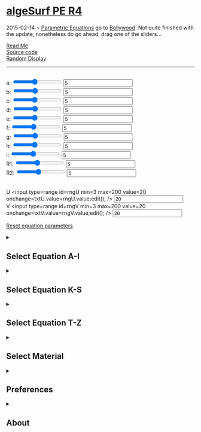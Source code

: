 [algeSurf PE R4]( ./algesurf-pe-r4.html )
===
2015-02-14 ~ [Parametric Equations](http://en.wikipedia.org/wiki/Parametric_equation) go to [Bollywood]( http://en.wikipedia.org/wiki/Bollywood ). 
Not quite finished with the update, nonetheless do go ahead, drag one of the sliders...

[Read Me]( #../readme.md# )  
[Source code]( https://github.com/jaanga/algesurf/tree/gh-pages/parametric-equations )  
[Random Display]( #random# )
***
<h2 id=title ></h2>
<span id=p0 >a: <input type=range id=rngA min=1 max=10 value=5 onmousemove=txtA.value=rngA.value;edit(); /> <input id=txtA value=5 onchange=edit(); /><br></span>
<span id=p1 >b: <input type=range id=rngB min=1 max=10 value=5 onmousemove=txtB.value=rngB.value;edit(); /> <input id=txtB value=5 onchange=edit(); /><br></span>
<span id=p2 >c: <input type=range id=rngC min=1 max=10 value=5 onmousemove=txtC.value=rngC.value;edit(); /> <input id=txtC value=5 onchange=edit(); /><br></span>
<span id=p3 >d: <input type=range id=rngD min=1 max=10 value=5 onmousemove=txtD.value=rngD.value;edit(); /> <input id=txtD value=5 onchange=edit(); /><br></span>
<span id=p4 >e: <input type=range id=rngE min=1 max=10 value=5 onmousemove=txtE.value=rngE.value;edit(); /> <input id=txtE value=5 onchange=edit(); /><br></span>
<span id=p5 >f: <input type=range id=rngF min=1 max=10 value=5 onmousemove=txtF.value=rngF.value;edit(); /> <input id=txtF value=5 onchange=edit(); /><br></span>
<span id=p6 >g: <input type=range id=rngG min=1 max=10 value=5 onmousemove=txtG.value=rngG.value;edit(); /> <input id=txtG value=5 onchange=edit(); /><br></span>
<span id=p7 >h: <input type=range id=rngH min=1 max=10 value=5 onmousemove=txtH.value=rngH.value;edit(); /> <input id=txtH value=5 onchange=edit(); /><br></span>
<spam id=p8 >i: <input type=range id=rngI min=1 max=10 value=5 onmousemove=txtI.value=rngI.value;edit(); /> <input id=txtI value=5 onchange=edit(); /><br></span>
<span id=p9 >R1: <input type=range id=rngR1 min=1 max=10 value=5 onmousemove=txtR1.value=rngR1.value;edit(); /> <input id=txtR1 value=5 /><br></span>
<span id=p10 >R2: <input type=range id=rngR2 min=1 max=10 value=5 onmousemove=txtR1.value=rngR2.value;edit(); /> <input id=txtR2 value=5 /><br><br></span>

<span id=p11 >U <input type=range id=rngU min=3 max=200 value=20 onchange=txtU.value=rngU.value;edit(); /> <input id=txtU value=20 /><br></span>
<span id=p12 >V <input type=range id=rngV min=3 max=200 value=20 onchange=txtV.value=rngV.value;edit(); /> <input id=txtV value=20 /></span>

[Reset equation parameters]( #reset# )


<details>
<summary><h2>Select Equation A-I</h2></summary>

[Apple Surface I]( #../equation-files/apple-surface-i/apple-surface-i.html# )  
[Apple II Surface]( #../equation-files/apple-surface-ii/apple-surface-ii.html# )  
[Bell]( #../equation-files/bell/bell.html# )  
[Bell Polar]( #../equation-files/bell-polar/bell-polar.html# )  
[Bell Wave]( #../equation-files/bell-wave/bell-wave.html# )  
[Bent Horns]( #../equation-files/bent-horns/bent-horns.html# )  
[Bicorn Surface]( #../equation-files/bicorn-surface/bicorn-surface.html# )  
[Bohemian Dome]( #../equation-files/bohemian-dome/bohemian-dome.html# )  
[Bonan Jeener Klein Surface *]( #../equation-files/bonan-jeener-klein-surface/bonan-jeener-klein-surface.html# )  
[Borromean Rings]( #../equation-files/borromean-rings/borromean-rings.html# )  
[Bow Curve]( #../equation-files/bow-curve/bow-curve.html# )  
[Boy's Surface *]( #../equation-files/boy-surface/boy-surface.html# )  
[Breather Surface *]( #../equation-files/breather-surface/breather-surface.html# )  
[Bullet Nose]( #../equation-files/bullet-nose/bullet-nose.html# )  
[Catalan Surface *]( #../equation-files/catalan-surface/catalan-surface.html# )  
[Catenoid]( #../equation-files/catenoid/catenoid.html# )  
[Cone]( #../equation-files/cone/cone.html# )  
[Cornucopia]( #../equation-files/cornucopia/cornucopia.html# )  
[Cosine Surface]( #../equation-files/cosine-surface/cosine-surface.html# )  
[Cosine Surface II]( #../equation-files/cosine-surface-ii/cosine-surface-ii.html# )  
[Cosine Wave]( #../equation-files/cosine-wave/cosine-wave.html# )  
[Costa Surface]( #../equation-files/costa-surface/costa-surface.html# )  
[Cresent]( #../equation-files/crescent/crescent.html# )  
[Cross Cap]( #../equation-files/cross-cap/cross-cap.html# )  
[Cross Cup]( #../equation-files/cross-cup/cross-cup.html# )  
[Cylinder]( #../equation-files/cylinder/cylinder.html# )  
[Cylinder Cissoid]( #../equation-files/cylinder-cissoid/cylinder-cissoid.html# )  
[Epicycloid Cylinder]( #../equation-files/cylinder-epicycloid/cylinder-epicycloid.html# )  
[Cylinder Gauss]( #../equation-files/cylinder-gauss/cylinder-gauss.html# )  
[Cylinder Hypocycloid]( #../equation-files/cylinder-hypocycloid/cylinder-hypocycloid.html# )  
[Cylinder Lemniskate]( #../equation-files/cylinder-lemniscate/cylinder-lemniscate.html# )  
[Cylinder Strophoid]( #../equation-files/cylinder-strophoid/cylinder-strophoid.html# )  
[Cylinder Witch of Agnesi]( #../equation-files/cylinder-witch-of-agnesi/cylinder-witch-of-agnesi.html# )  
[Dini's Surface *]( #../equation-files/dini-surface/dini-surface.html# )  
[Disc]( #../equation-files/disc/disc.html# )  
[Double Cone]( #../equation-files/double-cone/double-cone.html# )  
[Drop]( #../equation-files/drop-i/drop-i.html# )  
[Drop II]( #../equation-files/drop-ii/drop-ii.html# )  
[Dupin Cyclide]( #../equation-files/dupin-cyclide/dupin-cyclide.html# )  
[Egg]( #../equation-files/egg/egg.html# )  
[Eight Surface]( #../equation-files/eight-surface/eight-surface.html# )  
[Ellipsoid]( #../equation-files/ellipsoid/ellipsoid.html# )  
[Enneper Surface]( #../equation-files/enneper-surface/enneper-surface.html# )  
[Enneper Surface Polar *]( #../equation-files/enneper-surface-polar/enneper-surface-polar.html# )  
[Facing Snail]( #../equation-files/facing-snail/facing-snail.html# )  
[Fish Surface]( #../equation-files/fish-surface/fish-surface.html# )  
[Folium]( #../equation-files/folium/folium.html# )  
[Fresnel Elastic Surface]( #../equation-files/fresnel-elastic-surface/fresnel-elastic-surface.html# )  
[Funnel]( #../equation-files/funnel/funnel.html# )  
[Guimard Surface]( #../equation-files/guimard-surface/guimard-surface.html# )  
[Handkerchief Surface]( #../equation-files/handkerchief-surface/handkerchief-surface.html# )  
[Helicoid]( #../equation-files/helicoid/helicoid.html# )  
[Henneberg Surface]( #../equation-files/henneberg-surface/henneberg-surface.html# )  
[Horn]( #../equation-files/horn/horn.html# )  
[Hyperbolic Helicoid]( #../equation-files/hyperbolic-helicoid/hyperbolic-helicoid.html# )  
[Hyperbolic Octahedron *]( #../equation-files/hyperbolic-octahedron/hyperbolic-octahedron.html# )  
[Hyperbolic Paraboloid]( #../equation-files/hyperbolic-paraboloid/hyperbolic-paraboloid.html# )  
[Hyperboloid]( #../equation-files/hyperboloid/hyperboloid.html# )  
[Isolator]( #../equation-files/isolator/isolator.html# )  
</details>
<details>
<summary><h2>Select Equation K-S</h2></summary>

[Jeener Klein Surface *]( #../equation-files/jeener-klein-surface/jeener-klein-surface.html# )  
[Jet Surface]( #../equation-files/jet-surface/jet-surface.html# )  
[Kappa Surface]( #../equation-files/kappa-surface/kappa-surface.html# )  
[Kidney Surface]( #../equation-files/kidney-surface/kidney-surface.html# )  
[Klein Bottle *]( #../equation-files/klein-bottle/klein-bottle.html# )  
[Klein Cycloid *]( #../equation-files/klein-cycloid/klein-cycloid.html# )  
[Kuen's Surface *]( #../equation-files/kuen-surface/kuen-surface.html# )  
[Lemniscape *]( #../equation-files/lemniscape/lemniscape.html# )  
[Lemon Surface]( #../equation-files/lemon-surface/lemon-surface.html# )  
[Lochdiskus]( #../equation-files/lochdiscus/lochdiscus.html# )  
[Lockdisk]( #../equation-files/lockdisk/lockdisk.html# )  
[Loop]( #../equation-files/loop/loop.html# )  
[Maeder's Owl *]( #../equation-files/maeder-owl/maeder-owl.html# )  
[Menn Surface]( #../equation-files/menn-surface/menn-surface.html# )  
[Milk Carton]( #../equation-files/milk-carton/milk-carton.html# )  
[Moebius Strip]( #../equation-files/mobius-band/mobius-band.html# )  
[Monkey Saddle]( #../equation-files/monkey-saddle/monkey-saddle.html# )  
[Nautilus]( #../equation-files/nautilus/nautilus.html# )  
[Paper Bag]( #../equation-files/paper-bag/paper-bag.html# )  
[Paraboloid]( #../equation-files/paraboloid/paraboloid.html# )  
[Pillow Shape]( #../equation-files/pillow-shape/pillow-shape.html# )  
[Piriform Surface]( #../equation-files/piriform-surface/piriform-surface.html# )  
[Pisot Triaxial *]( #../equation-files/pisot-triaxial/pisot-triaxial.html# )  
[Plane]( #../equation-files/plane/plane.html# )  
[Pl�cker's Conoid]( #../equation-files/plucker-conoid/plucker-conoid.html# )  
[Pseudo Cross Cap]( #../equation-files/pseudo-cross-cap/pseudo-cross-cap.html# )  
[Pseudosphere]( #../equation-files/pseudosphere/pseudosphere.html# )  
[Richmond Surface]( #../equation-files/richmond-surface/richmond-surface.html# )  
[Steiner's Roman Surface *]( #../equation-files/roman-surface/roman-surface.html# )  
[Roundabout]( #../equation-files/roundabout/roundabout.html# )  
[Scherk Surface]( #../equation-files/scherk-surface/scherk-surface.html# )  
[Seashell]( #../equation-files/seashell/seashell.html# )  
[Shoe Surface]( #../equation-files/shoe-surface/shoe-surface.html# )  
[Sievert Surface]( #../equation-files/sievert-surface/sievert-surface.html# )  
[Sine Cone]( #../equation-files/sine-cone/sine-cone.html# )  
[Sine Surface]( #../equation-files/sine-surface/sine-surface.html# )  
[Sinus Wave]( #../equation-files/sine-wave/sine-wave.html# )  
[Snail Surface]( #../equation-files/snail-surface/snail-surface.html# )  
[Soucoupoid]( #../equation-files/soucoupoid/soucoupoid.html# )  
[Sphere Double]( #../equation-files/sphere-double/sphere-double.html# )  
[Kugel I]( #../equation-files/sphere-i/sphere-i.html# )  
[Sphere II]( #../equation-files/sphere-ii/sphere-ii.html# )  
[Sphere III]( #../equation-files/sphere-iii/sphere-iii.html# )  
[Sphere IV]( #../equation-files/sphere-iv/sphere-iv.html# )  
[Spiral Archimedes]( #../equation-files/spiral-archimedes/spiral-archimedes.html# )  
[Spiral Fermat]( #../equation-files/spiral-fermat/spiral-fermat.html# )  
[Spiral Hyperbolic]( #../equation-files/spiral-hyperbolic/spiral-hyperbolic.html# )  
[Spiral Logarithmic]( #../equation-files/spiral-logarithmic/spiral-logarithmic.html# )  
[Spiral Tanh]( #../equation-files/spiral-tanh/spiral-tanh.html# )  
[Spiral Wave]( #../equation-files/spiral-wave/spiral-wave.html# )  
[Spring 1]( #../equation-files/spring-i/spring-i.html# )  
[Feder I]( #../equation-files/spring-ii/spring-ii.html# )  
[Steinbach Screw *]( #../equation-files/steinbach-screw/steinbach-screw.html# )  
[Stiletto Surface *]( #../equation-files/stiletto-surface/stiletto-surface.html# )  
[Swallow Surface]( #../equation-files/swallow-surface/swallow-surface.html# )  
[Torus]( #../equation-files/torus/torus.html# )  

</details>
<details>
<summary><h2>Select Equation T-Z</h2></summary>
[Torus 8]( #../equation-files/torus-8/torus-8.html# )  
[Astroid Torus]( #../equation-files/torus-astroid/torus-astroid.html# )  
[Torus Asymmetric]( #../equation-files/torus-asymmetric/torus-asymmetric.html# )  
[Torus Bicorn I]( #../equation-files/torus-bicorn-i/torus-bicorn-i.html# )  
[Torus Bicorn II]( #../equation-files/torus-bicorn-ii/torus-bicorn-ii.html# )  
[Torus Braided *]( #../equation-files/torus-braided/torus-braided.html# )  
[Torus Cardioid I]( #../equation-files/torus-cardioid-i/torus-cardioid-i.html# )  
[Torus Cardioid II]( #../equation-files/torus-cardioid-ii/torus-cardioid-ii.html# )  
[Torus Cassinian Oval I]( #../equation-files/torus-cassinian-oval-i/torus-cassinian-oval-i.html# )  
[Torus Cassinian Oval II *]( #../equation-files/torus-cassinian-oval-ii/torus-cassinian-oval-ii.html# )  
[Torus Corrugated I]( #../equation-files/torus-corrugated-i/torus-corrugated-i.html# )  
[Torus Wavy II]( #../equation-files/torus-corrugated-ii/torus-corrugated-ii.html# )  
[Torus Elliptic]( #../equation-files/torus-elliptic/torus-elliptic.html# )  
[Torus Epicycloid I]( #../equation-files/torus-epicycloid-i/torus-epicycloid-i.html# )  
[Epicycloid Torus II]( #../equation-files/torus-epicycloid-ii/torus-epicycloid-ii.html# )  
[Torus Gear]( #../equation-files/torus-gear/torus-gear.html# )  
[Hypocycloid Torus I]( #../equation-files/torus-hypocycloid-i/torus-hypocycloid-i.html# )  
[Hypocycloid Torus II]( #../equation-files/torus-hypocycloid-ii/torus-hypocycloid-ii.html# )  
[Torus Knot *]( #../equation-files/torus-knot/torus-knot.html# )  
[Torus Lemniscate Gerono I]( #../equation-files/torus-lemniscate-gerono-i/torus-lemniscate-gerono-i.html# )  
[Torus Lemniscate Gerono II]( #../equation-files/torus-lemniscate-gerono-ii/torus-lemniscate-gerono-ii.html# )  
[Lemniskate Torus I]( #../equation-files/torus-lemniscate-i/torus-lemniscate-i.html# )  
[Lemniskate Torus II]( #../equation-files/torus-lemniscate-ii/torus-lemniscate-ii.html# )  
[Torus Limpet]( #../equation-files/torus-limpet/torus-limpet.html# )  
[Nephroid Torus I]( #../equation-files/torus-nephroid-i/torus-nephroid-i.html# )  
[Nephroid Torus II]( #../equation-files/torus-nephroid-ii/torus-nephroid-ii.html# )  
[Torus Piriform I]( #../equation-files/torus-piriform-i/torus-piriform-i.html# )  
[Torus Piriform II]( #../equation-files/torus-piriform-ii/torus-piriform-ii.html# )  
[Torus Saddle]( #../equation-files/torus-saddle/torus-saddle.html# )  
[Torus Spiral *]( #../equation-files/torus-spiral/torus-spiral.html# )  
[Torus Strangled I]( #../equation-files/torus-strangled-i/torus-strangled-i.html# )  
[Torus Strangled II]( #../equation-files/torus-strangled-ii/torus-strangled-ii.html# )  
[Tricuspoid Torus I]( #../equation-files/torus-tricuspoid-i/torus-tricuspoid-i.html# )  
[Tricuspoid Torus Ii]( #../equation-files/torus-tricuspoid-ii/torus-tricuspoid-ii.html# )  
[Torus Twisted Eight]( #../equation-files/torus-twisted-eight/torus-twisted-eight.html# )  
[Torus Umbilical]( #../equation-files/torus-umbilic/torus-umbilic.html# )  
[Torus Wave]( #../equation-files/torus-wave/torus-wave.html# )  
[Tractroid]( #../equation-files/tractroid/tractroid.html# )  
[Tranguloid Trefoil *]( #../equation-files/tranguloid-trefoil/tranguloid-trefoil.html# )  
[Trash Can]( #../equation-files/trash-can/trash-can.html# )  
[Trefoil Knot I *]( #../equation-files/trefoil-knot/trefoil-knot.html# )  
[Trefoil Knot II *]( #../equation-files/trefoil-knot-ii/trefoil-knot-ii.html# )  
[Triaxial Hexatorus *]( #../equation-files/triaxial-hexatorus/triaxial-hexatorus.html# )  
[Triaxial Teardrop]( #../equation-files/triaxial-teardrop/triaxial-teardrop.html# )  
[Triaxial Tritorus *]( #../equation-files/triaxial-tritorus/triaxial-tritorus.html# )  
[Triple Corkscrew I]( #../equation-files/triple-corkscrew-i/triple-corkscrew-i.html# )  
[Triple Corkscrew II]( #../equation-files/triple-corkscrew-ii/triple-corkscrew-ii.html# )  
[Triple Corkscrew III]( #../equation-files/triple-corkscrew-iii/triple-corkscrew-iii.html# )  
[Triple Point Twist]( #../equation-files/triple-point-twist/triple-point-twist.html# )  
[Twisted Heart]( #../equation-files/twisted-heart/twisted-heart.html# )  
[Twisted Pipe Surface *]( #../equation-files/twisted-pipe-surface/twisted-pipe-surface.html# )  
[Twisted Sphere]( #../equation-files/twisted-sphere/twisted-sphere.html# )  
[Vase and Speartip]( #../equation-files/vase-and-spearhead/vase-and-spearhead.html# )  
[Verrill Surface]( #../equation-files/verrill-surface/verrill-surface.html# )  
[Wallis' Conical Edge]( #../equation-files/wallis-conical-edge/wallis-conical-edge.html# )  
[Waves]( #../equation-files/wave/wave.html# )  
[Wave Sphere *]( #../equation-files/wave-sphere/wave-sphere.html# )  
[Whitney Umbrella *]( #../equation-files/whitney-umbrella/whitney-umbrella.html# )  
[Worm]( #../equation-files/worm/worm.html# )  
[Wreath *]( #../equation-files/wreath/wreath.html# )  
[Zindler's Conoid]( #../equation-files/zindler-conoid/zindler-conoid.html# )  

</details>
<details>
<summary><h2>Select Material</h2></summary>

[Orange metal]( #material#Orange metal# )  
[Blue metal]( #material#Blue metal# )  
[Red metal]( #material#Red metal# )  
[Green metal]( #material#Green metal# )  
[Black metal]( #material#Black metal# )  
[Pure chrome]( #material#Pure chrome# )  
[Dark chrome]( #material#Dark chrome# )  
[Darker chrome]( #material#Darker chrome# )  
[Black glass]( #material#Black glass# )  
[Dark glass]( #material#Dark glass# )  
[Blue glass]( #material#Blue glass# )  
[Light glass]( #material#Light glass# )  
[Red glass]( #material#Red glass# )  
[Yellow glass]( #material#Yellow glass# )  
[Orange glass]( #material#Orange glass# )  
[Orange glass 50]( #material#Orange glass 50# )  
[Red glass 50]( #material#Red glass 50# )  
[Fullblack rough]( #material#Fullblack rough# )  
[Black rough]( #material#Black rough# )  
[Darkgray rough]( #material#Darkgray rough# )  
[Red rough]( #material#Red rough# )  
[Darkgray shiny]( #material#Darkgray shiny# )  
[Gray shiny]( #material#Gray shiny# )  
[Normal]( #material#Normal# )  
[Liquid]( #material#Liquid# )  
[Plastic]( #material#Plastic# )  
[Normal Smooth]( #material#Normal Smooth# )  
[Normal Flat]( #material#Normal Flat# )  
[Normal Wireframe]( #material#Normal Wireframe# )  
[Basic Flat Red]( #material#Basic Flat Red# )  
[Lambert Smooth Random]( #material#Lambert Smooth Random# )  
[Phong Default]( #material#Phong Default# )  
[Phong Random Smooth]( #material#Phong Random Smooth# )  
[Phong Red Plastic]( #material#Phong Red Plastic# )  
[Phong Blue Flat]( #material#Phong Blue Flat# )  
[Phong Purple Flat]( #material#Phong Purple Flat# )  
[Phong Green Smooth]( #material#Phong Green Smooth# )  
[PhongDefaultTextureLavatile]( #material#PhongDefaultTextureLavatile# )  
[PhongWhiteTextureWhite]( #material#PhongWhiteTextureWhite# )  
[PhongDefaultTextureSquare]( #material#PhongDefaultTextureSquare# )  
[PhongDefaultTextureUVgrid]( #material#PhongDefaultTextureUVgrid# )  
[PhongWhiteTextureDisturb]( #material#PhongWhiteTextureDisturb# )  
[PhongWhiteTextureCar]( #material#PhongWhiteTextureCar# )  
[Phong Default Reflect White]( #material#Phong Default Reflect White# )  
[Phong Random Reflect Lava]( #material#Phong Random Reflect Lava# )  
[Phong Reflect Disturb]( #material#Phong Reflect Disturb# )  
</details>
<details>
<summary><h2>Preferences</h2></summary>
<input type=checkbox id=chkRotate  checked /> Auto rotate after two seconds of inactivity

<input type=checkbox id=chkAxis onchange=toggleAxis(); /> Axis  
<input type=checkbox id=chkGrid onchange=toggleGrid(); /> Grid    
<input type=checkbox id=chkGround onchange=toggleGround(); /> Ground  

<input type=checkbox id=chkGradient onchange=toggleGradient(); checked /> Gradient   

<input type=checkbox id=chkWireframe onchange=toggleWireframe(); /> Wireframe  
<input type=checkbox id=chkFaceNormals onchange=toggleFaceNormals(); /> Face Normals  
<input type=checkbox id=chkVertexNormals onchange=toggleVertexNormals(); /> Vertex Normals 

</details>
<details>
<summary><h2>About</h2></summary>

Features include the following:

* Loads randomly selected equation and material at start-up and whenever you click the title
* Reads, parses and displays remote Three.js HTML files
* Real-time 3D pan, rotate and zoom
* Access to full complement of materials, reflections, lights, shade and shadows
* Update geometry parameters in real-time
* Topple a variety of parameters wireframe, face & vertex normals
* Select background colors
* Experiment with over 170 parametric equations
* Many thanks to [Jürgen Meier]( http://www.3d-meier.de/ )...

Credits: [Three.js]( http://threejs.org ) ~ [WebGL]( http://khronos.org/webgl/ ) ~ [GitHub]( http://GitHub.com )

copyright © 2015 Jaanga authors ~ MIT license

</details>

<p id=source ></p>
<div id=equation style=font-size:9pt; ></div>